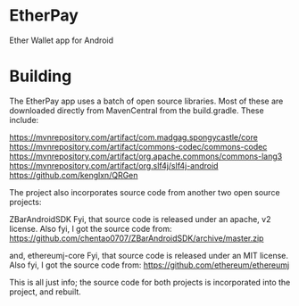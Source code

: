 # EtherPay
Ether Wallet app for Android


# Building
The EtherPay app uses a batch of open source libraries. Most of these are downloaded
directly from MavenCentral from the build.gradle. These include:

https://mvnrepository.com/artifact/com.madgag.spongycastle/core
https://mvnrepository.com/artifact/commons-codec/commons-codec
https://mvnrepository.com/artifact/org.apache.commons/commons-lang3
https://mvnrepository.com/artifact/org.slf4j/slf4j-android
https://github.com/kenglxn/QRGen

The project also incorporates source code from another two open source projects:

ZBarAndroidSDK
Fyi, that source code is released under an apache, v2 license. Also fyi, I got the source
code from: https://github.com/chentao0707/ZBarAndroidSDK/archive/master.zip

and,
ethereumj-core
Fyi, that source code is released under an MIT license. Also fyi, I got the source
code from: https://github.com/ethereum/ethereumj

This is all just info; the source code for both projects is incorporated into the
project, and rebuilt.

